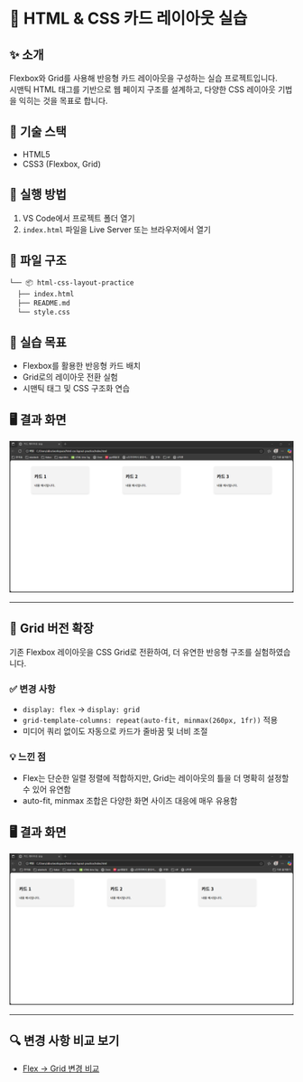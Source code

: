 # 📄 HTML & CSS 카드 레이아웃 실습

## ✨ 소개

Flexbox와 Grid를 사용해 반응형 카드 레이아웃을 구성하는 실습 프로젝트입니다.  
시맨틱 HTML 태그를 기반으로 웹 페이지 구조를 설계하고, 다양한 CSS 레이아웃 기법을 익히는 것을 목표로 합니다.

## 📌 기술 스택

- HTML5
- CSS3 (Flexbox, Grid)

## 🧪 실행 방법

1. VS Code에서 프로젝트 폴더 열기
2. `index.html` 파일을 Live Server 또는 브라우저에서 열기

## 📁 파일 구조

```
└── 📦 html-css-layout-practice
  ├── index.html
  ├── README.md
  └── style.css
```

## 🎯 실습 목표

- Flexbox를 활용한 반응형 카드 배치
- Grid로의 레이아웃 전환 실험
- 시맨틱 태그 및 CSS 구조화 연습

## 🖥 결과 화면

![미리보기 이미지](./result_page_img.png)

---

## 🔄 Grid 버전 확장

기존 Flexbox 레이아웃을 CSS Grid로 전환하여, 더 유연한 반응형 구조를 실험하였습니다.

### ✅ 변경 사항

- `display: flex` → `display: grid`
- `grid-template-columns: repeat(auto-fit, minmax(260px, 1fr))` 적용
- 미디어 쿼리 없이도 자동으로 카드가 줄바꿈 및 너비 조절

### 💡 느낀 점

- Flex는 단순한 일렬 정렬에 적합하지만, Grid는 레이아웃의 틀을 더 명확히 설정할 수 있어 유연함
- auto-fit, minmax 조합은 다양한 화면 사이즈 대응에 매우 유용함

## 🖥 결과 화면

![미리보기 이미지](./result_page_img_grid.png)

---

## 🔍 변경 사항 비교 보기
- [Flex → Grid 변경 비교](https://github.com/yoonguri988/html-css-layout-practice/compare/e1e6813...c9f4b4d)
